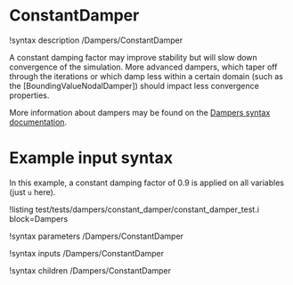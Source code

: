 # ConstantDamper

!syntax description /Dampers/ConstantDamper

A constant damping factor may improve stability but will slow down convergence of the simulation.
More advanced dampers, which taper off through the iterations or which damp less within a certain
domain (such as the [BoundingValueNodalDamper]) should impact less convergence properties.

More information about dampers may be found on the
[Dampers syntax documentation](syntax/Dampers/index.md).

# Example input syntax

In this example, a constant damping factor of 0.9 is applied on all variables (just `u` here).

!listing test/tests/dampers/constant_damper/constant_damper_test.i block=Dampers

!syntax parameters /Dampers/ConstantDamper

!syntax inputs /Dampers/ConstantDamper

!syntax children /Dampers/ConstantDamper
